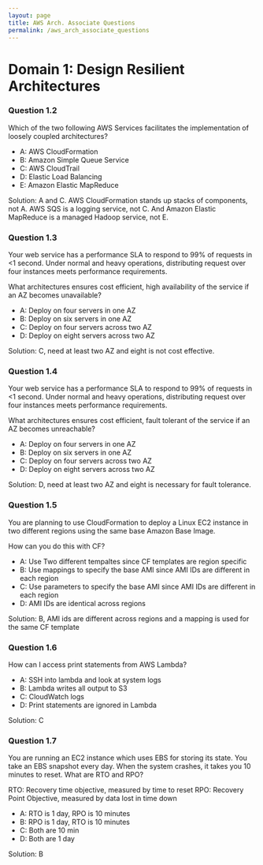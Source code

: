 ```yaml
---
layout: page
title: AWS Arch. Associate Questions
permalink: /aws_arch_associate_questions
---
```


# Domain 1: Design Resilient Architectures

### Question 1.2
Which of the two following AWS Services facilitates the implementation of loosely coupled architectures?

- A: AWS CloudFormation
- B: Amazon Simple Queue Service
- C: AWS CloudTrail
- D: Elastic Load Balancing
- E: Amazon Elastic MapReduce 

Solution: A and C. AWS CloudFormation stands up stacks of components, not A. AWS SQS is a logging service, not C. 
And Amazon Elastic MapReduce is a managed Hadoop service, not E.

### Question 1.3
Your web service has a performance SLA to respond to 99% of requests in <1 second. Under normal and heavy operations, 
distributing request over four instances meets performance requirements. 

What architectures ensures cost efficient, high availability of the service if an AZ becomes unavailable?

- A: Deploy on four servers in one AZ
- B: Deploy on six servers in one AZ
- C: Deploy on four servers across two AZ
- D: Deploy on eight servers across two AZ

Solution: C, need at least two AZ and eight is not cost effective.

### Question 1.4
Your web service has a performance SLA to respond to 99% of requests in <1 second. Under normal and heavy operations, 
distributing request over four instances meets performance requirements. 

What architectures ensures cost efficient, fault tolerant of the service if an AZ becomes unreachable?

- A: Deploy on four servers in one AZ
- B: Deploy on six servers in one AZ
- C: Deploy on four servers across two AZ
- D: Deploy on eight servers across two AZ

Solution: D, need at least two AZ and eight is necessary for fault tolerance.

### Question 1.5
You are planning to use CloudFormation to deploy a Linux EC2 instance in two different regions using the same base
Amazon Base Image.

How can you do this with CF?

- A: Use Two different tempaltes since CF templates are region specific
- B: Use mappings to specify the base AMI since AMI IDs are different in each region
- C: Use parameters to specify the base AMI since AMI IDs are different in each region
- D: AMI IDs are identical across regions

Solution: B, AMI ids are different across regions and a mapping is used for the same CF template

### Question 1.6
How can I access print statements from AWS Lambda?

- A: SSH into lambda and look at system logs
- B: Lambda writes all output to S3
- C: CloudWatch logs
- D: Print statements are ignored in Lambda

Solution: C

### Question 1.7
You are running an EC2 instance which uses EBS for storing its state. You take an EBS snapshot every day. 
When the system crashes, it takes you 10 minutes to reset. What are RTO and RPO?

RTO: Recovery time objective, measured by time to reset
RPO: Recovery Point Objective, measured by data lost in time down

- A: RTO is 1 day, RPO is 10 minutes
- B: RPO is 1 day, RTO is 10 minutes
- C: Both are 10 min
- D: Both are 1 day

Solution: B

# 
